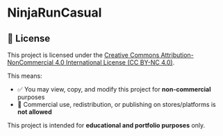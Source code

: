 # NinjaRunCasual

## 📜 License

This project is licensed under the [Creative Commons Attribution-NonCommercial 4.0 International License (CC BY-NC 4.0)](https://creativecommons.org/licenses/by-nc/4.0/).

This means:
- ✅ You may view, copy, and modify this project for **non-commercial** purposes
- 🚫 Commercial use, redistribution, or publishing on stores/platforms is **not allowed**

This project is intended for **educational and portfolio purposes** only.
